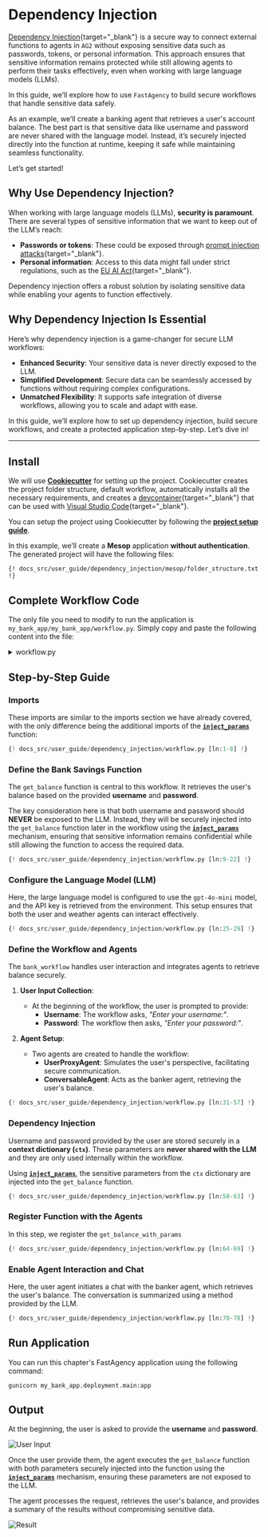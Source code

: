 # Dependency Injection

[Dependency Injection](https://en.wikipedia.org/wiki/Dependency_injection){target="_blank"} is a secure way to connect external functions to agents in `AG2` without exposing sensitive data such as passwords, tokens, or personal information. This approach ensures that sensitive information remains protected while still allowing agents to perform their tasks effectively, even when working with large language models (LLMs).

In this guide, we’ll explore how to use `FastAgency` to build secure workflows that handle sensitive data safely.

As an example, we’ll create a banking agent that retrieves a user's account balance. The best part is that sensitive data like username and password are never shared with the language model. Instead, it’s securely injected directly into the function at runtime, keeping it safe while maintaining seamless functionality.

Let’s get started!


## Why Use Dependency Injection?

When working with large language models (LLMs), **security is paramount**. There are several types of sensitive information that we want to keep out of the LLM’s reach:

- **Passwords or tokens**: These could be exposed through [prompt injection attacks](https://en.wikipedia.org/wiki/Prompt_injection){target="_blank"}.
- **Personal information**: Access to this data might fall under strict regulations, such as the [EU AI Act](https://www.europarl.europa.eu/topics/en/article/20230601STO93804/eu-ai-act-first-regulation-on-artificial-intelligence){target="_blank"}.

Dependency injection offers a robust solution by isolating sensitive data while enabling your agents to function effectively.

## Why Dependency Injection Is Essential

Here’s why dependency injection is a game-changer for secure LLM workflows:

- **Enhanced Security**: Your sensitive data is never directly exposed to the LLM.
- **Simplified Development**: Secure data can be seamlessly accessed by functions without requiring complex configurations.
- **Unmatched Flexibility**: It supports safe integration of diverse workflows, allowing you to scale and adapt with ease.

In this guide, we’ll explore how to set up dependency injection, build secure workflows, and create a protected application step-by-step. Let’s dive in!

---

## Install

We will use [**Cookiecutter**](../../../user-guide/cookiecutter/index.md) for setting up the project. Cookiecutter creates the project folder structure, default workflow, automatically installs all the necessary requirements, and creates a [devcontainer](https://code.visualstudio.com/docs/devcontainers/containers){target="_blank"} that can be used with [Visual Studio Code](https://code.visualstudio.com/){target="_blank"}.

You can setup the project using Cookiecutter by following the [**project setup guide**](../../../user-guide/cookiecutter/index.md).

In this example, we’ll create a **Mesop** application **without authentication**. The generated project will have the following files:

```console
{! docs_src/user_guide/dependency_injection/mesop/folder_structure.txt !}
```

## Complete Workflow Code
The only file you need to modify to run the application is `my_bank_app/my_bank_app/workflow.py`. Simply copy and paste the following content into the file:

<details>
<summary>workflow.py</summary>
```python
{! docs_src/user_guide/dependency_injection/workflow.py !}
```
</details>

## Step-by-Step Guide

### Imports
These imports are similar to the imports section we have already covered, with the only difference being the additional imports of the [**`inject_params`**](../../../api/fastagency/api/dependency_injection/inject_params.md) function:

```python hl_lines="7"
{! docs_src/user_guide/dependency_injection/workflow.py [ln:1-8] !}
```

### Define the Bank Savings Function

The `get_balance` function is central to this workflow. It retrieves the user's balance based on the provided **username** and **password**.

The key consideration here is that both username and password should **NEVER** be exposed to the LLM. Instead, they will be securely injected into the `get_balance` function later in the workflow using the [**`inject_params`**](../../../api/fastagency/api/dependency_injection/inject_params.md) mechanism, ensuring that sensitive information remains confidential while still allowing the function to access the required data.

```python
{! docs_src/user_guide/dependency_injection/workflow.py [ln:9-22] !}
```


### Configure the Language Model (LLM)
Here, the large language model is configured to use the `gpt-4o-mini` model, and the API key is retrieved from the environment. This setup ensures that both the user and weather agents can interact effectively.

```python
{! docs_src/user_guide/dependency_injection/workflow.py [ln:25-29] !}
```

### Define the Workflow and Agents

The `bank_workflow` handles user interaction and integrates agents to retrieve balance securely.


1. **User Input Collection**:
    - At the beginning of the workflow, the user is prompted to provide:
        - **Username**: The workflow asks, *"Enter your username:"*.
        - **Password**: The workflow then asks, *"Enter your password:"*.

2. **Agent Setup**:
    - Two agents are created to handle the workflow:
        - **UserProxyAgent**: Simulates the user's perspective, facilitating secure communication.
        - **ConversableAgent**: Acts as the banker agent, retrieving the user's balance.

```python
{! docs_src/user_guide/dependency_injection/workflow.py [ln:31-57] !}
```

### Dependency Injection
Username and password provided by the user are stored securely in a **context dictionary (`ctx`)**.
These parameters are **never shared with the LLM** and they are only used internally within the workflow.

Using [**`inject_params`**](../../../api/fastagency/api/dependency_injection/inject_params.md), the sensitive parameters from the `ctx` dictionary are injected into the `get_balance` function.

```python
{! docs_src/user_guide/dependency_injection/workflow.py [ln:58-63] !}
```

### Register Function with the Agents
In this step, we register the `get_balance_with_params`
```python
{! docs_src/user_guide/dependency_injection/workflow.py [ln:64-69] !}
```

### Enable Agent Interaction and Chat
Here, the user agent initiates a chat with the banker agent, which retrieves the user's balance. The conversation is summarized using a method provided by the LLM.

```python
{! docs_src/user_guide/dependency_injection/workflow.py [ln:70-78] !}
```

## Run Application

You can run this chapter's FastAgency application using the following command:

```console
gunicorn my_bank_app.deployment.main:app
```

## Output
At the beginning, the user is asked to provide the **username** and **password**.

![User Input](./images/user_input.png)

Once the user provide them, the agent executes the `get_balance` function with both parameters securely injected into the function using the [**`inject_params`**](../../../api/fastagency/api/dependency_injection/inject_params.md) mechanism, ensuring these parameters are not exposed to the LLM.

The agent processes the request, retrieves the user's balance, and provides a summary of the results without compromising sensitive data.

![Result](./images/result.png)
